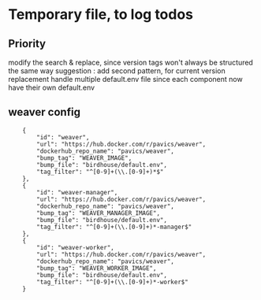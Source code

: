 

# Temporary file, to log todos

## Priority

modify the search & replace, since version tags won't always be structured the same way
    suggestion : add second pattern, for current version replacement
    handle multiple default.env file since each component now have their own default.env



## weaver config

        {
            "id": "weaver",
            "url": "https://hub.docker.com/r/pavics/weaver",
            "dockerhub_repo_name": "pavics/weaver",
            "bump_tag": "WEAVER_IMAGE",
            "bump_file": "birdhouse/default.env",
            "tag_filter": "^[0-9]+(\\.[0-9]+)*$"
        },
        {
            "id": "weaver-manager",
            "url": "https://hub.docker.com/r/pavics/weaver",
            "dockerhub_repo_name": "pavics/weaver",
            "bump_tag": "WEAVER_MANAGER_IMAGE",
            "bump_file": "birdhouse/default.env",
            "tag_filter": "^[0-9]+(\\.[0-9]+)*-manager$"
        },
        {
            "id": "weaver-worker",
            "url": "https://hub.docker.com/r/pavics/weaver",
            "dockerhub_repo_name": "pavics/weaver",
            "bump_tag": "WEAVER_WORKER_IMAGE",
            "bump_file": "birdhouse/default.env",
            "tag_filter": "^[0-9]+(\\.[0-9]+)*-worker$"
        }